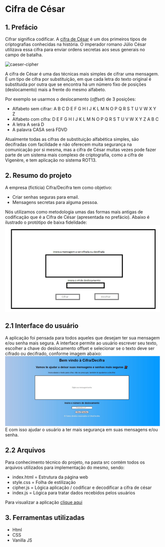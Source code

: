 # Cifra de César

## 1. Prefácio

Cifrar significa codificar. A [cifra de César](https://pt.wikipedia.org/wiki/Cifra_de_C%C3%A9sar)
é um dos primeiros tipos de criptografias conhecidas na história.
O imperador romano Júlio César utilizava essa cifra para enviar
ordens secretas aos seus generais no campo de batalha.

![caeser-cipher](https://user-images.githubusercontent.com/11894994/60990999-07ffdb00-a320-11e9-87d0-b7c291bc4cd1.png)

A cifra de César é uma das técnicas mais simples de cifrar uma mensagem. É um
tipo de cifra por substituição, em que cada letra do texto original é
substituida por outra que se encontra há um número fixo de posições
(deslocamento) mais a frente do mesmo alfabeto.

Por exemplo se usarmos o deslocamento (_offset_) de 3 posições:

- Alfabeto sem cifrar: A B C D E F G H I J K L M N O P Q R S T U V W X Y Z
- Alfabeto com cifra: D E F G H I J K L M N O P Q R S T U V W X Y Z A B C
- A letra A será D
- A palavra CASA será FDVD

Atualmente todas as cifras de substituição alfabética simples, são decifradas
com facilidade e não oferecem muita segurança na comunicação por si mesma,
mas a cifra de César muitas vezes pode fazer parte de um sistema
mais complexo de criptografia, como
a cifra de Vigenère, e tem aplicação no sistema ROT13.

## 2. Resumo do projeto

A empresa (fictícia) Cifra/Decifra tem como objetivo:

- Criar senhas seguras para email.
- Mensagens secretas para alguma pessoa.

Nós utilizamos como metodologia umas das formas mais antigas de codificação que é a Cifra de César (apresentada no prefácio).
Abaixo é ilustrado o protótipo de baixa fidelidade:
<img src="https://github.com/EllenCavalcanteBrito/SAP008-cipher/blob/main/Prototipo%20baixa%20fidelidade%20(4).png">

## 2.1 Interface do usuário

A aplicação foi pensada para todos aqueles que desejam ter sua mensagem e/ou senha mais segura.
A interface permite ao usuário escrever seu texto, escolher a chave do deslocamento offset e selecionar se o texto deve ser cifrado ou decifrado, conforme imagem abaixo:
<img src="https://github.com/EllenCavalcanteBrito/SAP008-cipher/blob/main/Prototipo%20fiel.jpg">
E com isso ajudar o usuário a ter mais segurança em suas mensagens e/ou senha.

## 2.2 Arquivos

Para conhecimento técnico do projeto, na pasta src contém todos os arquivos utilizados para implementação do mesmo, sendo:

- index.html = Estrutura da página web
- style.css = Folha de estilização
- cipher.js = Lógica aplicação / codificar e decodificar a cifra de césar
- index.js = Lógica para tratar dados recebidos pelos usuários

Para visualizar a aplicação [clique aqui](https://ellencavalcantebrito.github.io/SAP008-cipher/)

## 3. Ferramentas utilizadas

- Html
- CSS
- Vanilla JS
